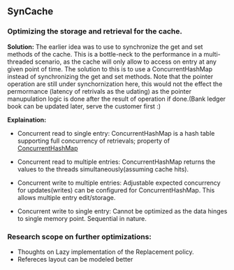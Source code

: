 ## SynCache

### Optimizing the storage and retrieval for the cache.
**Solution:**  The earlier idea was to use to synchronize the get and set methods of the cache. This is a bottle-neck to the performance in a multi-threaded scenario, as the cache will only allow to access on entry at any given point of time. The solution to this is to use a ConcurrentHashMap instead of synchronizing the get and set methods. Note that the pointer operation are still under synchornization here, this would not the effect the permormance (latency of retrivals as the udating) as the pointer manupulation logic is done after the result of operation if done.(Bank ledger book can be updated later, serve the customer first :)

**Explaination:** 

* Concurrent read to single entry: ConcurrentHashMap is a hash table supporting full concurrency of retrievals; property of [ConcurrentHashMap](https://docs.oracle.com/javase/7/docs/api/java/util/concurrent/ConcurrentHashMap.html)

* Concurrent read to multiple entries: ConcurrentHashMap returns the values to the threads simultaneously(assuming cache hits). 

* Concurrent write to multiple entries: Adjustable expected concurrency for updates(writes) can be configured for ConcurrentHashMap. This allows multiple entry edit/storage.

* Concurrent write to single entry: Cannot be optimized as the data hinges to single memory point. Sequential in nature.


### Research scope on further optimizations:

* Thoughts on Lazy implementation of the Replacement policy.
* Refereces layout can be modeled better
